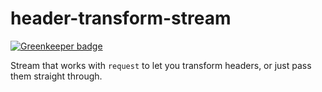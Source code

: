 header-transform-stream
=======================

[![Greenkeeper badge](https://badges.greenkeeper.io/ForbesLindesay/header-transform-stream.svg)](https://greenkeeper.io/)

Stream that works with `request` to let you transform headers, or just pass them straight through.